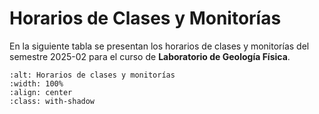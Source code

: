 # Horarios de Clases y Monitorías

En la siguiente tabla se presentan los horarios de clases y monitorías del semestre 2025-02 para el curso de **Laboratorio de Geología Física**.

```{image} images/horarios_monitorias_GF_022025.jpeg
:alt: Horarios de clases y monitorías
:width: 100%
:align: center
:class: with-shadow
```
